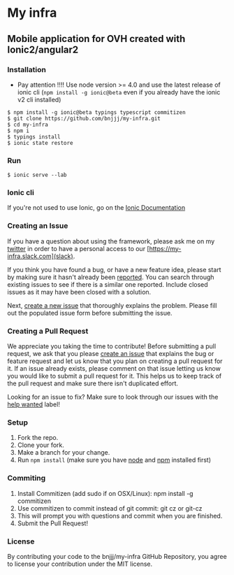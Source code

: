 # My infra
## Mobile application for OVH created with Ionic2/angular2

### Installation
+ Pay attention !!!! Use node version >= 4.0 and use the latest release of ionic cli (```npm install -g ionic@beta``` even if you already have the ionic v2 cli installed)
```
$ npm install -g ionic@beta typings typescript commitizen
$ git clone https://github.com/bnjjj/my-infra.git
$ cd my-infra
$ npm i
$ typings install
$ ionic state restore
```

### Run
```
$ ionic serve --lab
```

### Ionic cli
If you're not used to use Ionic, go on the [Ionic Documentation](http://ionicframework.com/docs/v2/)

### Creating an Issue

If you have a question about using the framework, please ask me on my [twitter](https://twitter.com/BnJ25) in order to have a personal access to our [https://my-infra.slack.com](slack).

If you think you have found a bug, or have a new feature idea, please start by making sure it hasn't already been [reported](https://github.com/bnjjj/my-infra/issues?utf8=%E2%9C%93&q=is%3Aissue). You can search through existing issues to see if there is a similar one reported. Include closed issues as it may have been closed with a solution.

Next, [create a new issue](https://github.com/bnjjj/my-infra/issues/new) that thoroughly explains the problem. Please fill out the populated issue form before submitting the issue.


### Creating a Pull Request

We appreciate you taking the time to contribute! Before submitting a pull request, we ask that you please [create an issue](#creating-an-issue) that explains the bug or feature request and let us know that you plan on creating a pull request for it. If an issue already exists, please comment on that issue letting us know you would like to submit a pull request for it. This helps us to keep track of the pull request and make sure there isn't duplicated effort.

Looking for an issue to fix? Make sure to look through our issues with the [help wanted](https://github.com/bnjjj/my-infra/issues?q=is%3Aopen+is%3Aissue+label%3A%22help+wanted%22) label!

### Setup

1. Fork the repo.
2. Clone your fork.
3. Make a branch for your change.
4. Run `npm install` (make sure you have [node](https://nodejs.org/en/) and [npm](http://blog.npmjs.org/post/85484771375/how-to-install-npm) installed first)

### Commiting
1. Install Commitizen (add sudo if on OSX/Linux): npm install -g commitizen
2. Use commitizen to commit instead of git commit: git cz or git-cz
3. This will prompt you with questions and commit when you are finished.
4. Submit the Pull Request!

### License
By contributing your code to the bnjjj/my-infra GitHub Repository, you agree to license your contribution under the MIT license.
